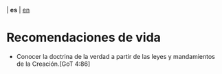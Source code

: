 | **es** | [en](../english/life-recommendations.md) 

# Recomendaciones de vida

- Conocer la doctrina de la verdad a partir de las leyes y mandamientos de la Creación.[GoT 4:86]
